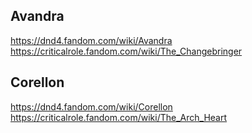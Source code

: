 ## Avandra
https://dnd4.fandom.com/wiki/Avandra
https://criticalrole.fandom.com/wiki/The_Changebringer
## Corellon
https://dnd4.fandom.com/wiki/Corellon
https://criticalrole.fandom.com/wiki/The_Arch_Heart
